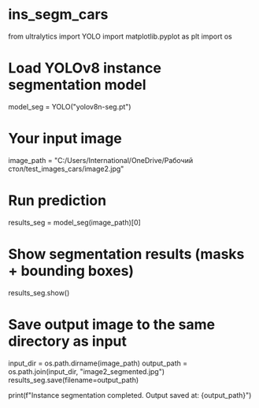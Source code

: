 # ins_segm_cars


from ultralytics import YOLO
import matplotlib.pyplot as plt
import os

# Load YOLOv8 instance segmentation model
model_seg = YOLO("yolov8n-seg.pt")

# Your input image
image_path = "C:/Users/International/OneDrive/Рабочий стол/test_images_cars/image2.jpg"

# Run prediction
results_seg = model_seg(image_path)[0]

# Show segmentation results (masks + bounding boxes)
results_seg.show()

# Save output image to the same directory as input
input_dir = os.path.dirname(image_path)
output_path = os.path.join(input_dir, "image2_segmented.jpg")
results_seg.save(filename=output_path)

print(f"Instance segmentation completed. Output saved at: {output_path}")


